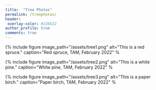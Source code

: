 ```yaml
---
title:  "Tree Photos"
permalink: /treephotos/
header:
 overlay-color: #228b22
author_profile: true
comments: true
---
```



{% include figure image_path="/assets/tree1.png" alt="This is a red spruce." caption="Red spruce, TAM, February 2022" %


{% include figure image_path="/assets/tree2.png" alt="This is a white pine." caption="White pine, TAM, February 2022" %


{% include figure image_path="/assets/tree3.png" alt="This is a paper birch." caption="Paper birch, TAM, February 2022" %